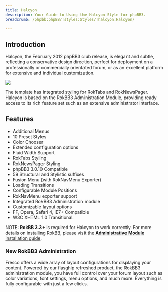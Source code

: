 ```yaml
---
title: Halcyon
description: Your Guide to Using the Halcyon Style for phpBB3.
breadcrumb: /phpbb:phpBB/!styles:Styles/!halcyon:Halcyon/

---
```


Introduction
-----

Halcyon, the February 2012 phpBB3 club release, is elegant and subtle, reflecting a conservative design direction, perfect for deployment on a professionally or commercially orientated forum, or as an excellent platform for extensive and individual customization. 

![][style]

The template has integrated styling for RokTabs and RokNewsPager. Halcyon is based on the RokBB3 Administration Module, providing ready access to its rich feature set such as an extensive administrator interface.

Features
-----

* Additional Menus
* 10 Preset Styles
* Color Chooser
* Extended configuration options
* Fluid Width Support
* RokTabs Styling
* RokNewsPager Styling
* phpBB3 3.0.10 Compatible
* 59 Structural and Stylistic suffixes
* Fusion Menu (with RokNavMenu Exporter)
* Loading Transitions
* Configurable Module Positions
* RokNavMenu exporter support
* Integrated RokBB3 Administration module
* Customizable layout options
* FF, Opera, Safari 4, IE7+ Compatible
* W3C XHTML 1.0 Transitional.

NOTE: **RokBB 3.3+** is required for Halcyon to work correctly. For more details on installing RokBB, please visit the [**Administrative Module** installation guide][adminguide].

### New RokBB3 Administration

Fresco offers a wide array of layout configurations for displaying your content. Powered by our flasghip refreshed product, the RokBB3 administration module, you have full control over your forum layout such as color variations, font settings, menu options, and much more. Everything is fully configurable with just a few clicks.

[adminguide]: ../../start/styles.md#installing-administrative-modules
[style]: assets/halcyon.jpeg
[rokbridge]: http://www.rockettheme.com/extensions-joomla/rokbridge